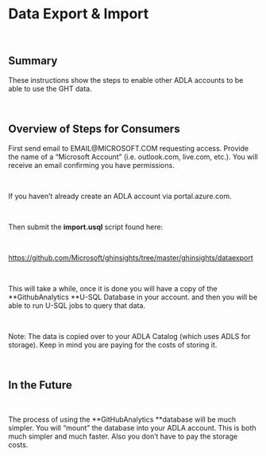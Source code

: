 Data Export & Import
====================

 

Summary
-------

These instructions show the steps to enable other ADLA accounts to be able to
use the GHT data.

 

Overview of Steps for Consumers
-------------------------------

First send email to EMAIL\@MICROSOFT.COM requesting access. Provide the name of
a “Microsoft Account” (i.e. outlook.com, live.com, etc.). You will receive an
email confirming you have permissions.

 

If you haven’t already create an ADLA account via portal.azure.com.

 

Then submit the **import.usql** script found here:

 

https://github.com/Microsoft/ghinsights/tree/master/ghinsights/dataexport

 

This will take a while, once it is done you will have a copy of the
**GithubAnalytics **U-SQL Database in your account. and then you will be able to
run U-SQL jobs to query that data.

 

Note: The data is copied over to your ADLA Catalog (which uses ADLS for
storage). Keep in mind you are paying for the costs of storing it.

 

In the Future
-------------

 

The process of using the **GitHubAnalytics **database will be much simpler. You
will “mount” the database into your ADLA account. This is both much simpler and
much faster. Also you don’t have to pay the storage costs.

 

 
-
